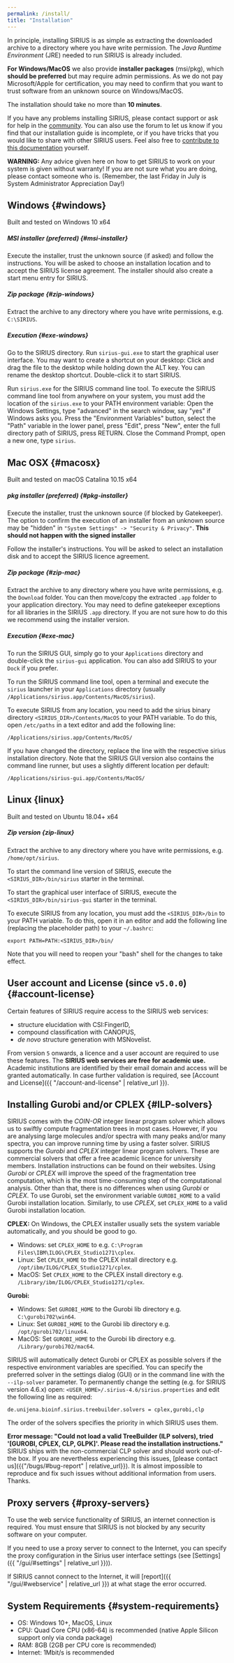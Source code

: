 ```yaml
---
permalink: /install/
title: "Installation"
---
```


In principle, installing SIRIUS is as simple as extracting the downloaded archive to a directory where you have write permission. 
The *Java Runtime Environment* (JRE) needed to run SIRIUS is already included.

**For Windows/MacOS** we also provide **installer packages** (msi/pkg), which **should be preferred** 
but may require admin permissions. As we do not pay Microsoft/Apple for certification, 
you may need to confirm that you want to trust software from an unknown source on Windows/MacOS.

The installation should take no more than **10 minutes**.

If you have any problems installing SIRIUS, please contact support or ask for help in the [community](https://matrix.to/#/#sirius-ms:gitter.im). You can also use the forum to let us know if you find that our installation guide is incomplete, or if you have
 tricks that you would like to share with other SIRIUS users. Feel also free to 
[contribute to this documentation](https://github.com/sirius-ms/sirius-docs.github.io#contributing-to-the-sirius-documentation) yourself.

**WARNING:** Any advice given here on how to get SIRIUS to work on your
system is given without warranty! If you are not sure what you are
doing, please contact someone who is. (Remember, the last
Friday in July is System Administrator Appreciation Day!)


## Windows {#windows}
Built and tested on Windows 10 x64
##### MSI installer (preferred) {#msi-installer}
Execute the installer, trust the unknown source (if asked) and follow the instructions.
You will be asked to choose an installation location and to 
accept the SIRIUS license agreement. The installer should also create a start menu entry for SIRIUS.

##### Zip package {#zip-windows}
Extract the archive to any directory where you have write
permissions, e.g. `C:\SIRIUS`.

##### Execution {#exe-windows}
Go to the SIRIUS directory. Run `sirius-gui.exe` to start the graphical user interface.
You may want to create a shortcut on your desktop: Click and drag the file
to the desktop while holding down the ALT key. You can rename the desktop shortcut. Double-click it to start SIRIUS.
 

Run `sirius.exe` for the SIRIUS command line tool. To execute the SIRIUS command line
tool from anywhere on your system, you must add the location of
the `sirius.exe` to your PATH environment variable: Open the Windows Settings, type
"advanced" in the search window, say "yes" if Windows asks you. Press
the "Environment Variables" button, select the "Path" variable in the
lower panel, press "Edit", press "New", enter the full directory path
of SIRIUS, press RETURN. Close the Command Prompt, open a new one, type
`sirius`.

## Mac OSX {#macosx}
Built and tested on macOS Catalina 10.15 x64
##### pkg installer (preferred) {#pkg-installer}
Execute the installer, trust the unknown source (if blocked by Gatekeeper). The option to confirm the execution of 
an installer from an unknown source may be "hidden" in `"System Settings" -> "Security & Privacy"`. 
**This should not happen with the signed installer**  

Follow the installer's instructions. You will be asked to select an installation disk and to accept the SIRIUS licence agreement.

##### Zip package {#zip-mac}
Extract the archive to any directory where you have write
permissions, e.g. the `Download` folder. You can then move/copy the extracted `.app` 
folder to your application directory. You may need to define gatekeeper exceptions
for all libraries in the SIRIUS `.app` directory. If you are not sure how to do this
we recommend using the installer version.  

##### Execution {#exe-mac}
To run the SIRIUS GUI, simply go to your `Applications` directory and double-click the `sirius-gui` application.
You can also add SIRIUS to your `Dock` if you prefer.  

To run the SIRIUS command line tool, open a terminal and execute 
the `sirius` launcher in your `Applications` directory (usually `/Applications/sirius.app/Contents/MacOS/sirius`).

To execute SIRIUS from any location, you need to add the sirius binary directory `<SIRIUS_DIR>/Contents/MacOS` to your PATH
variable. To do this, open `/etc/paths` in a text editor and add the following line:

```
/Applications/sirius.app/Contents/MacOS/
```

If you have changed the directory, replace the line with the respective sirius installation directory.
Note that the SIRIUS GUI version also contains the command line runner, but uses a slightly different location per default:
```
/Applications/sirius-gui.app/Contents/MacOS/
```

## Linux {linux}
Built and tested on Ubuntu 18.04+ x64
##### Zip version {zip-linux}
Extract the archive to any directory where you have write
permissions, e.g. `/home/opt/sirius`.

To start the command line version of SIRIUS, execute the 
`<SIRIUS_DIR>/bin/sirius` starter in the terminal.

To start the graphical user interface of SIRIUS, execute the 
`<SIRIUS_DIR>/bin/sirius-gui` starter in the terminal.

To execute SIRIUS from any location, you must add the `<SIRIUS_DIR>/bin` to your PATH
variable. To do this, open it in an editor and add the following line
(replacing the placeholder path) to your `~/.bashrc`:

```
export PATH=PATH:<SIRIUS_DIR>/bin/
```

Note that you will need to reopen your "bash" shell for the changes to take effect.

## User account and License (since `v5.0.0`) {#account-license}

Certain features of SIRIUS require access to the SIRIUS web services:
- structure elucidation with CSI:FingerID, 
- compound classification with CANOPUS,
- *de novo* structure generation with MSNovelist.

From version `5` onwards, a licence and a user account are required to use these features.
The **SIRIUS web services are free for academic use.** Academic institutions are identified by their
email domain and access will be granted automatically. In case further validation is required, see [Account and License]({{ "/account-and-license" | relative_url }}).


## Installing Gurobi and/or CPLEX {#ILP-solvers}

SIRIUS comes with the *COIN-OR* integer linear
program solver which allows us to swiftly compute fragmentation trees in
most cases. However, if you are analysing large molecules and/or
spectra with many peaks and/or many spectra, you can
improve running time by using a faster solver. SIRIUS
supports the *Gurobi* and *CPLEX* integer linear program solvers. These are
commercial solvers that offer a free academic licence for university
members. Installation instructions can be found on their websites. Using
*Gurobi* or *CPLEX* will improve the speed of the fragmentation tree
computation, which is the most time-consuming step of the computational
analysis. Other than that, there is no differences when using *Gurobi* or
*CPLEX*. To use Gurobi, set the environment variable `GUROBI_HOME`
to a valid Gurobi installation location. 
Similarly, to use *CPLEX*, set `CPLEX_HOME` to a valid Gurobi installation location.

**CPLEX:**
On Windows, the CPLEX installer usually sets the system variable automatically, and you should be good to go.
* Windows: set `CPLEX_HOME` to e.g. `C:\Program Files\IBM\ILOG\CPLEX_Studio1271\cplex`.
* Linux: Set `CPLEX_HOME` to the CPLEX install directory e.g. `/opt/ibm/ILOG/CPLEX_Studio1271/cplex`.
* MacOS: Set `CPLEX_HOME` to the CPLEX install directory e.g. `/Library/ibm/ILOG/CPLEX_Studio1271/cplex`.

**Gurobi:**
* Windows: Set `GUROBI_HOME` to the Gurobi lib directory e.g. `C:\gurobi702\win64`.
* Linux: Set `GUROBI_HOME` to the Gurobi lib directory e.g. `/opt/gurobi702/linux64`.
* MacOS: Set `GUROBI_HOME` to the Gurobi lib directory e.g. `/Library/gurobi702/mac64`.


SIRIUS will automatically detect Gurobi or CPLEX as possible solvers if the respective environment variables are specified. You can specify the preferred solver in the settings 
dialog (GUI) or in the command line with the `--ilp-solver` parameter.
To permanently change the setting (e.g. for SIRIUS version 4.6.x) open: 
`<USER_HOME>/.sirius-4.6/sirius.properties`  and edit the following line as required:

```properties
de.unijena.bioinf.sirius.treebuilder.solvers = cplex,gurobi,clp
```
The order of the solvers specifies the priority in which SIRIUS uses them.

**Error message: "Could not load a valid TreeBuilder (ILP solvers), tried '[GUROBI, CPLEX, CLP, GLPK]'. Please read the installation instructions."**
SIRIUS ships with the non-commercial CLP solver and should work out-of-the box. If you are nevertheless experiencing this issues, [please contact us]({{"/bugs/#bug-report" | relative_url}}). 
It is almost impossible to reproduce and fix such issues without additional information from users. Thanks.

## Proxy servers {#proxy-servers}

To use the web service functionality of SIRIUS, an internet
connection is required. You must ensure that SIRIUS is not blocked by any
security software on your computer.

If you need to use a proxy server to connect to the Internet, you can specify the proxy configuration in the
Sirius user interface settings (see [Settings]({{ "/gui/#settings" | relative_url }})).

If SIRIUS cannot connect to the Internet, it will [report]({{ "/gui/#webservice" | relative_url }}) at what stage
the error occurred.

## System Requirements {#system-requirements}
* OS: Windows 10+, MacOS, Linux
* CPU: Quad Core CPU (x86-64) is recommended (native Apple Silicon support only via conda package)
* RAM: 8GB (2GB per CPU core is recommended)
* Internet: 1Mbit/s is recommended
